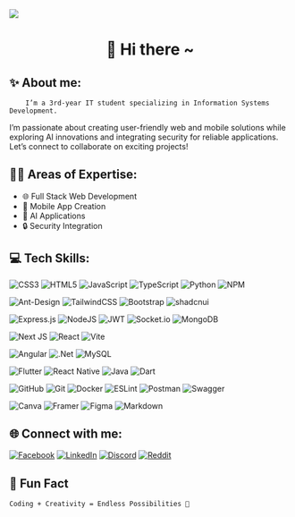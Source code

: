 
<img style="aspect-ratio: 16 / 9;" src="https://drive.google.com/uc?id=1m5wXNhqUQsbaMUVHdnXn0HsCaOOZujwX"/>

<h1 align="center">👋 Hi there ~ </h1>


## ✨ About me:

```
    I’m a 3rd-year IT student specializing in Information Systems Development.
```
I’m passionate about creating user-friendly web and mobile solutions while exploring AI innovations and integrating security for reliable applications. Let’s connect to collaborate on exciting projects!

## 👨‍💻 Areas of Expertise:

- 🌐 Full Stack Web Development
- 📱 Mobile App Creation
- 🤖 AI Applications
- 🔒 Security Integration






## 💻 Tech Skills:
<!-- primitives -->
![CSS3](https://img.shields.io/badge/css3-%231572B6.svg?style=plastic&logo=css3&logoColor=white)
![HTML5](https://img.shields.io/badge/html5-%23E34F26.svg?style=plastic&logo=html5&logoColor=white)
![JavaScript](https://img.shields.io/badge/javascript-%23323330.svg?style=plastic&logo=javascript&logoColor=%23F7DF1E)
![TypeScript](https://img.shields.io/badge/typescript-%23007ACC.svg?style=plastic&logo=typescript&logoColor=white)
![Python](https://img.shields.io/badge/python-3670A0?style=plastic&logo=python&logoColor=ffdd54)
![NPM](https://img.shields.io/badge/NPM-%23CB3837.svg?style=plastic&logo=npm&logoColor=white)

![Ant-Design](https://img.shields.io/badge/-AntDesign-%230170FE?style=plastic&logo=ant-design&logoColor=white)
![TailwindCSS](https://img.shields.io/badge/tailwindcss-%2338B2AC.svg?style=plastic&logo=tailwind-css&logoColor=white)
![Bootstrap](https://img.shields.io/badge/bootstrap-%238511FA.svg?style=plastic&logo=bootstrap&logoColor=white)
![shadcnui]( https://img.shields.io/badge/shadcn/ui-black?style=platic&logo=shadcnui)

![Express.js](https://img.shields.io/badge/express.js-%23404d59.svg?style=plastic&logo=express&logoColor=%2361DAFB)
![NodeJS](https://img.shields.io/badge/node.js-6DA55F?style=plastic&logo=node.js&logoColor=white)
![JWT](https://img.shields.io/badge/JWT-black?style=plastic&logo=JSON%20web%20tokens)
![Socket.io](https://img.shields.io/badge/Socket.io-black?style=plastic&logo=socket.io&badgeColor=010101)
![MongoDB](https://img.shields.io/badge/MongoDB-%234ea94b.svg?style=plastic&logo=mongodb&logoColor=white)

![Next
JS](https://img.shields.io/badge/Next-black?style=plastic&logo=next.js&logoColor=white)
![React](https://img.shields.io/badge/react-%2320232a.svg?style=plastic&logo=react&logoColor=%2361DAFB)
![Vite](https://img.shields.io/badge/vite-%23646CFF.svg?style=plastic&logo=vite&logoColor=white)

![Angular](https://img.shields.io/badge/angular-%23DD0031.svg?style=plastic&logo=angular&logoColor=white)
![.Net](https://img.shields.io/badge/.NET-5C2D91?style=plastic&logo=.net&logoColor=white)
![MySQL](https://img.shields.io/badge/mysql-%2300000f.svg?style=plastic&logo=mysql&logoColor=white)

![Flutter](https://img.shields.io/badge/Flutter-%2302569B.svg?style=plastic&logo=Flutter&logoColor=white)
![React Native](https://img.shields.io/badge/react_native-%2320232a.svg?style=plastic&logo=react&logoColor=%2361DAFB)
![Java](https://img.shields.io/badge/java-%23ED8B00.svg?style=plastic&logo=openjdk&logoColor=white)
![Dart](https://img.shields.io/badge/dart-%230175C2.svg?style=plastic&logo=dart&logoColor=white)

![GitHub](https://img.shields.io/badge/github-%23121011.svg?style=plastic&logo=github&logoColor=white)
![Git](https://img.shields.io/badge/git-%23F05033.svg?style=plastic&logo=git&logoColor=white)
![Docker](https://img.shields.io/badge/docker-%230db7ed.svg?style=plastic&logo=docker&logoColor=white)
![ESLint](https://img.shields.io/badge/ESLint-4B3263?style=plastic&logo=eslint&logoColor=white) 
![Postman](https://img.shields.io/badge/Postman-FF6C37?style=plastic&logo=postman&logoColor=white)
![Swagger](https://img.shields.io/badge/-Swagger-%23Clojure?style=plastic&logo=swagger&logoColor=white)

![Canva](https://img.shields.io/badge/Canva-%2300C4CC.svg?style=plastic&logo=Canva&logoColor=white)
![Framer](https://img.shields.io/badge/Framer-black?style=plastic&logo=framer&logoColor=blue)
![Figma](https://img.shields.io/badge/figma-%23F24E1E.svg?style=plastic&logo=figma&logoColor=white)
![Markdown](https://img.shields.io/badge/markdown-%23000000.svg?style=plastic&logo=markdown&logoColor=white)

## 🌐 Connect with me:

[![Facebook](https://img.shields.io/badge/Facebook-%231877F2.svg?logo=Facebook&logoColor=white)](https://facebook.com/https://www.facebook.com/profile.php?id=100087242343751)
[![LinkedIn](https://img.shields.io/badge/LinkedIn-%230077B5.svg?logo=linkedin&logoColor=white)](https://linkedin.com/in/www.linkedin.com/in/krichenyassine)
[![Discord](https://img.shields.io/badge/Discord-%237289DA.svg?logo=discord&logoColor=white)](https://discord.gg/noel_vi)
[![Reddit](https://img.shields.io/badge/Reddit-%23FF4500.svg?logo=Reddit&logoColor=white)](https://reddit.com/user/Noel_VI)

## 🌟 Fun Fact
```Coding + Creativity = Endless Possibilities 🚀```
